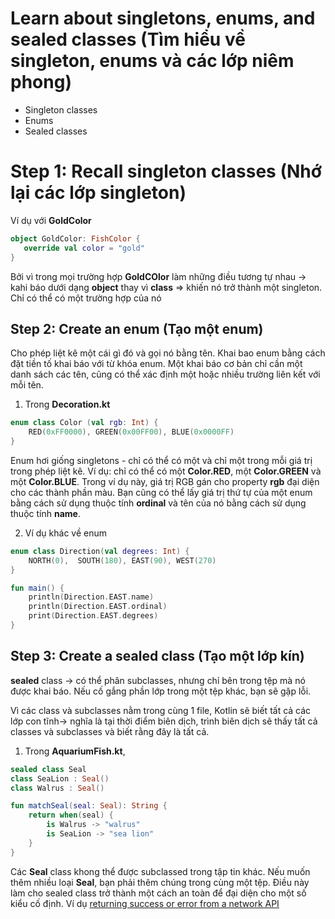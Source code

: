 # Learn about singletons, enums, and sealed classes (Tìm hiểu về singleton, enums và các lớp niêm phong)

* Singleton classes
* Enums
* Sealed classes

# Step 1: Recall singleton classes (Nhớ lại các lớp singleton)

Ví dụ với **GoldColor**

```kotlin
object GoldColor: FishColor {
   override val color = "gold"
}
```

Bởi vì trong mọi trường hợp **GoldCOlor** làm những điều tương tự nhau -> kahi báo dưới dạng **object** thay vì **class** => khiến nó trở thành một singleton. Chỉ có thể có một trường hợp của nó

## Step 2: Create an enum (Tạo một enum)

Cho phép liệt kê một cái gì đó và gọi nó bằng tên. Khai bao enum bằng cách đặt tiền tố khai báo với từ khóa enum. Một khai báo cơ bản chỉ cần một danh sách các tên, cũng có thể xác định một hoặc nhiều trường liên kết với mỗi tên.

1. Trong **Decoration.kt** 

```kotlin
enum class Color (val rgb: Int) {
    RED(0xFF0000), GREEN(0x00FF00), BLUE(0x0000FF)
}
```

Enum hơi giống singletons - chỉ có thể có một và chỉ một trong mỗi giá trị trong phép liệt kê. Ví dụ: chỉ có thể có một **Color.RED**, một **Color.GREEN** và một **Color.BLUE**. Trong ví dụ này, giá trị RGB gán cho property **rgb** đại diện cho các thành phần màu. Bạn cũng có thể lấy giá trị thứ tự của một enum bằng cách sử dụng thuộc tính **ordinal** và tên của nó bằng cách sử dụng thuộc tính **name**.

2. Ví dụ khác về enum

```kotlin
enum class Direction(val degrees: Int) {
    NORTH(0),  SOUTH(180), EAST(90), WEST(270)
}

fun main() {
    println(Direction.EAST.name)
    println(Direction.EAST.ordinal)
    print(Direction.EAST.degrees)
}
```

## Step 3: Create a sealed class (Tạo một lớp kín)

**sealed** class -> có thể phân subclasses, nhưng chỉ bên trong tệp mà nó được khai báo. Nếu cố gắng phần lớp trong một tệp khác, bạn sẽ gặp lỗi.

Vì các class và subclasses nằm trong cùng 1 file, Kotlin sẽ biết tất cả các lớp con tĩnh-> nghĩa là tại thời điểm biên dịch, trình biên dịch sẽ thấy tất cả classes và subclasses và biết rằng đây là tất cả.

1. Trong **AquariumFish.kt**,

```kotlin
sealed class Seal
class SeaLion : Seal()
class Walrus : Seal()

fun matchSeal(seal: Seal): String {
    return when(seal) {
        is Walrus -> "walrus"
        is SeaLion -> "sea lion"
    }
}
```

Các **Seal** class khong thể được subclassed trong tập tin khác. Nếu muốn thêm nhiều loại **Seal**, bạn phải thêm chúng trong cùng một tệp. Điều này làm cho sealed class trở thành một cách an toàn để đại diện cho một số kiểu cố định. Ví dụ [returning success or error from a network API](returning_success_or_error_from_a_network_API)


[returning_success_or_error_from_a_network_API]: https://articles.caster.io/android/handling-optional-errors-using-kotlin-sealed-classes/